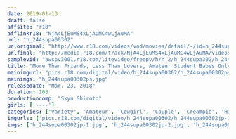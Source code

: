 ```yaml
---
date: 2019-01-13
draft: false
affsite: "r18"
afflinkr18: "NjA4LjEuMS4xLjAuMC4wLjAuMA"
url: "h_244supa00302"
urloriginal: "http://www.r18.com/videos/vod/movies/detail/-/id=h_244supa00302"
urlfinal: "http://media.r18.com/track/NjA4LjEuMS4xLjAuMC4wLjAuMA/videos/vod/movies/detail/-/id=h_244supa00302"
samplevid: "awspv3001.r18.com/litevideo/freepv/h/h_2/h_244supa302/h_244supa302_dmb_w.mp4"
title: "More Than Friends, Less Than Lovers, Amateur Student Babes Only In This Variety Special!! 'What's The Moral Borderline For A Couple!?' We Paid These Couples To Test The Durability Of A New Condom And Asked Them To Pussy Grind, But Usually Those Dicks Would Just Slip Right In!!"
mainimgurl: "pics.r18.com/digital/video/h_244supa00302/h_244supa00302ps.jpg"
mainimgs: "h_244supa00302ps.jpg"
releasedate: "Mar. 23, 2018"
duration: 163
productioncomp: "Skyu Shiroto"
girls: ['----']
categories: ['Variety', 'Amateur', 'Cowgirl', 'Couple', 'Creampie', 'Hi-Def']
imgurls: ['pics.r18.com/digital/video/h_244supa00302/h_244supa00302jp-1.jpg', 'pics.r18.com/digital/video/h_244supa00302/h_244supa00302jp-2.jpg', 'pics.r18.com/digital/video/h_244supa00302/h_244supa00302jp-3.jpg', 'pics.r18.com/digital/video/h_244supa00302/h_244supa00302jp-4.jpg', 'pics.r18.com/digital/video/h_244supa00302/h_244supa00302jp-5.jpg', 'pics.r18.com/digital/video/h_244supa00302/h_244supa00302jp-6.jpg', 'pics.r18.com/digital/video/h_244supa00302/h_244supa00302jp-7.jpg', 'pics.r18.com/digital/video/h_244supa00302/h_244supa00302jp-8.jpg', 'pics.r18.com/digital/video/h_244supa00302/h_244supa00302jp-9.jpg', 'pics.r18.com/digital/video/h_244supa00302/h_244supa00302jp-10.jpg', 'pics.r18.com/digital/video/h_244supa00302/h_244supa00302jp-11.jpg', 'pics.r18.com/digital/video/h_244supa00302/h_244supa00302jp-12.jpg', 'pics.r18.com/digital/video/h_244supa00302/h_244supa00302jp-13.jpg', 'pics.r18.com/digital/video/h_244supa00302/h_244supa00302jp-14.jpg', 'pics.r18.com/digital/video/h_244supa00302/h_244supa00302jp-15.jpg', 'pics.r18.com/digital/video/h_244supa00302/h_244supa00302jp-16.jpg', 'pics.r18.com/digital/video/h_244supa00302/h_244supa00302jp-17.jpg', 'pics.r18.com/digital/video/h_244supa00302/h_244supa00302jp-18.jpg', 'pics.r18.com/digital/video/h_244supa00302/h_244supa00302jp-19.jpg', 'pics.r18.com/digital/video/h_244supa00302/h_244supa00302jp-20.jpg']
imgs: ['h_244supa00302jp-1.jpg', 'h_244supa00302jp-2.jpg', 'h_244supa00302jp-3.jpg', 'h_244supa00302jp-4.jpg', 'h_244supa00302jp-5.jpg', 'h_244supa00302jp-6.jpg', 'h_244supa00302jp-7.jpg', 'h_244supa00302jp-8.jpg', 'h_244supa00302jp-9.jpg', 'h_244supa00302jp-10.jpg', 'h_244supa00302jp-11.jpg', 'h_244supa00302jp-12.jpg', 'h_244supa00302jp-13.jpg', 'h_244supa00302jp-14.jpg', 'h_244supa00302jp-15.jpg', 'h_244supa00302jp-16.jpg', 'h_244supa00302jp-17.jpg', 'h_244supa00302jp-18.jpg', 'h_244supa00302jp-19.jpg', 'h_244supa00302jp-20.jpg']
---
```

